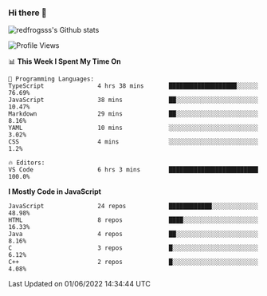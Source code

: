 ### Hi there 👋

<img src="https://github-readme-stats.vercel.app/api?username=redfrogsss&show_icons=true" alt="redfrogsss's Github stats"></img>

<!--START_SECTION:waka-->
![Profile Views](http://img.shields.io/badge/Profile%20Views-14-blue)

📊 **This Week I Spent My Time On** 

```text
💬 Programming Languages: 
TypeScript               4 hrs 38 mins       ███████████████████░░░░░░   76.69% 
JavaScript               38 mins             ██░░░░░░░░░░░░░░░░░░░░░░░   10.47% 
Markdown                 29 mins             ██░░░░░░░░░░░░░░░░░░░░░░░   8.16% 
YAML                     10 mins             ░░░░░░░░░░░░░░░░░░░░░░░░░   3.02% 
CSS                      4 mins              ░░░░░░░░░░░░░░░░░░░░░░░░░   1.2%

🔥 Editors: 
VS Code                  6 hrs 3 mins        █████████████████████████   100.0%

```

**I Mostly Code in JavaScript** 

```text
JavaScript               24 repos            ████████████░░░░░░░░░░░░░   48.98% 
HTML                     8 repos             ████░░░░░░░░░░░░░░░░░░░░░   16.33% 
Java                     4 repos             ██░░░░░░░░░░░░░░░░░░░░░░░   8.16% 
C                        3 repos             █░░░░░░░░░░░░░░░░░░░░░░░░   6.12% 
C++                      2 repos             █░░░░░░░░░░░░░░░░░░░░░░░░   4.08%

```



 Last Updated on 01/06/2022 14:34:44 UTC
<!--END_SECTION:waka-->